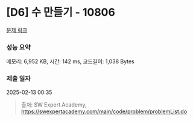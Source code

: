 # [D6] 수 만들기 - 10806 

[문제 링크](https://swexpertacademy.com/main/code/problem/problemDetail.do?contestProbId=AXTC4piqD_IDFASe) 

### 성능 요약

메모리: 6,952 KB, 시간: 142 ms, 코드길이: 1,038 Bytes

### 제출 일자

2025-02-13 00:35



> 출처: SW Expert Academy, https://swexpertacademy.com/main/code/problem/problemList.do